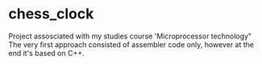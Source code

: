 # chess_clock
Project assosciated with my studies course 'Microprocessor technology"
The very first approach consisted of assembler code only, however at the end it's based on C++.
